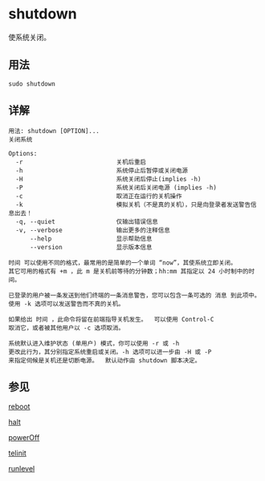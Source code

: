 # shutdown

使系统关闭。

## 用法

```shell
sudo shutdown
```

## 详解

```shell
用法: shutdown [OPTION]...
关闭系统

Options:
  -r                          关机后重启
  -h                          系统停止后暂停或关闭电源
  -H                          系统关闭后停止(implies -h)
  -P                          系统关闭后关闭电源 (implies -h)
  -c                          取消正在运行的关机操作
  -k                          模拟关机（不是真的关机），只是向登录者发送警告信息出去！
  -q, --quiet                 仅输出错误信息
  -v, --verbose               输出更多的注释信息
      --help                  显示帮助信息
      --version               显示版本信息

时间 可以使用不同的格式，最常用的是简单的一个单词 “now”，其使系统立即关闭。
其它可用的格式有 +m ，此 m 是关机前等待的分钟数；hh:mm 其指定以 24 小时制中的时间。

已登录的用户被一条发送到他们终端的一条消息警告，您可以包含一条可选的 消息 到此项中。
使用 -k 选项可以发送警告而不真的关机。

如果给出 时间 ，此命令将留在前端指导关机发生。  可以使用 Control-C
取消它，或者被其他用户以 -c 选项取消。

系统默认进入维护状态 (单用户) 模式，你可以使用 -r 或 -h
更改此行为，其分别指定系统重启或关闭。-h 选项可以进一步由 -H 或 -P
来指定伺候是关机还是切断电源。  默认动作由 shutdown 脚本决定。
```

## 参见

[reboot](reboot.md)

[halt](halt.md)

[powerOff](poweroff.md)

[telinit](telinit.md)

[runlevel](runlevel.md)
